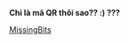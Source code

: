 **Chỉ là mã QR thôi sao?? :) ???**

[MissingBits](https://github.com/ispclub/WeeklyChallenges/raw/main/Challenge%203/MissingBits.png)
